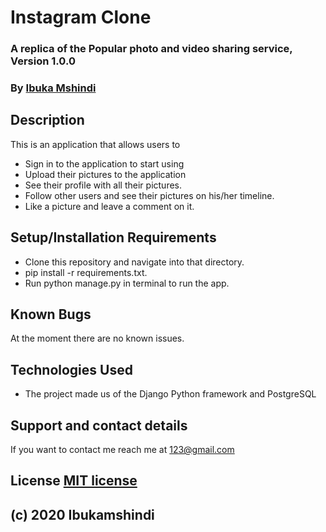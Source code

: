 # Instagram Clone
### A replica of the Popular photo and video sharing service, Version 1.0.0
### By [Ibuka Mshindi](https://github.com/ibukamshindi)
## Description
This is an application that allows users to
* Sign in to the application to start using
* Upload their pictures to the application
* See their profile with all their pictures.
* Follow other users and see their pictures on his/her timeline.
* Like a picture and leave a comment on it.
## Setup/Installation Requirements
* Clone this repository and navigate into that directory.
* pip install -r requirements.txt.
* Run python manage.py in terminal to run the app.
## Known Bugs
At the moment there are no known issues.
## Technologies Used
* The project made us of the Django Python framework and PostgreSQL
## Support and contact details
If you want to contact me reach me at 123@gmail.com
## License [MIT license](https://opensource.org/licenses/MIT)
## (c) 2020 Ibukamshindi